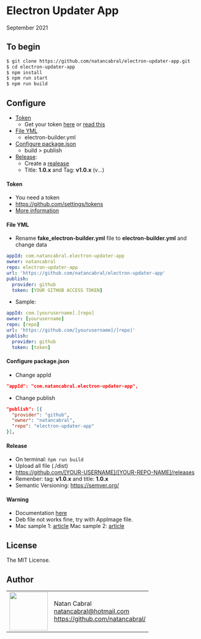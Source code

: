 # Electron Updater App

September 2021

## To begin

```bash
$ git clone https://github.com/natancabral/electron-updater-app.git
$ cd electron-updater-app
$ npm install
$ npm run start
$ npm run build
```
## Configure

- [Token](#token)
  - Get your token [here](https://github.com/settings/tokens) or [read this](https://docs.github.com/en/authentication/keeping-your-account-and-data-secure/creating-a-personal-access-token)
- [File YML](#file-yml)
  - electron-builder.yml
- [Configure package.json](#configure-packagejson)
  - build > publish
- [Release](#release):
  - Create a [realease](https://github.com/natancabral/electron-updater-app/releases)
  - Title: **1.0.x** and Tag: **v1.0.x** (v...)

#### Token
- You need a token
- https://github.com/settings/tokens
- [More information](https://docs.github.com/en/authentication/keeping-your-account-and-data-secure/creating-a-personal-access-token)

#### File YML
- Rename **fake_electron-builder.yml** file to **electron-builder.yml** and change data
```yml
appId: com.natancabral.electron-updater-app
owner: natancabral
repo: electron-updater-app
url: 'https://github.com/natancabral/electron-updater-app'
publish:
  provider: github
  token: [YOUR GITHUB ACCESS TOKEN]
```
- Sample:
```yml
appId: com.[yourusername].[repo]
owner: [yourusername]
repo: [repo]
url: 'https://github.com/[yourusername]/[repo]'
publish:
  provider: github
  token: [token]
```


#### Configure package.json
- Change appId
```json
"appId": "com.natancabral.electron-updater-app",
```
- Change publish
```json
"publish": [{
  "provider": "github",
  "owner": "natancabral",
  "repo": "electron-updater-app"
}],
```
#### Release

- On terminal: ```ǹpm run build```
- Upload all file (./dist)
- https://github.com/[YOUR-USERNAME]/[YOUR-REPO-NAME]/releases
- Remenber: tag: **v1.0.x** and title: **1.0.x**
- Semantic Versioning: https://semver.org/

#### Warning
- Documentation [here](https://www.electron.build/auto-update.html)
- Deb file not works fine, try with AppImage file.
- Mac sample 1: [article](https://medium.com/@johndyer24/creating-and-deploying-an-auto-updating-electron-app-for-mac-and-windows-using-electron-builder-6a3982c0cee6)
Mac sample 2: [article](https://medium.com/jspoint/packaging-and-distributing-electron-applications-using-electron-builder-311fc55178d9)

## License

The MIT License.

## Author

<table>
  <tr>
    <td>
      <img src="https://github.com/natancabral.png?s=100" width="100"/>
    </td>
    <td>
      Natan Cabral<br />
      <a href="mailto:natancabral@hotmail.com">natancabral@hotmail.com</a><br />
      <a href="https://github.com/natancabral/">https://github.com/natancabral/</a>
    </td>
  </tr>
</table>
